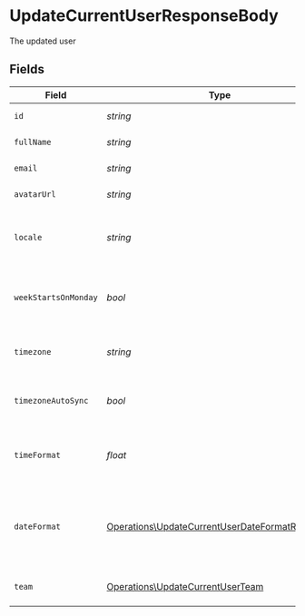 # UpdateCurrentUserResponseBody

The updated user


## Fields

| Field                                                                                                            | Type                                                                                                             | Required                                                                                                         | Description                                                                                                      | Example                                                                                                          |
| ---------------------------------------------------------------------------------------------------------------- | ---------------------------------------------------------------------------------------------------------------- | ---------------------------------------------------------------------------------------------------------------- | ---------------------------------------------------------------------------------------------------------------- | ---------------------------------------------------------------------------------------------------------------- |
| `id`                                                                                                             | *string*                                                                                                         | :heavy_check_mark:                                                                                               | Unique identifier of the user                                                                                    | 123e4567-e89b-12d3-a456-426614174000                                                                             |
| `fullName`                                                                                                       | *string*                                                                                                         | :heavy_check_mark:                                                                                               | Full name of the user                                                                                            | Jane Doe                                                                                                         |
| `email`                                                                                                          | *string*                                                                                                         | :heavy_check_mark:                                                                                               | Email address of the user                                                                                        | jane.doe@acme.com                                                                                                |
| `avatarUrl`                                                                                                      | *string*                                                                                                         | :heavy_check_mark:                                                                                               | URL to the user's avatar image                                                                                   | https://cdn.midday.ai/avatars/jane-doe.jpg                                                                       |
| `locale`                                                                                                         | *string*                                                                                                         | :heavy_check_mark:                                                                                               | User's preferred locale for internationalization (language and region)                                           | en-US                                                                                                            |
| `weekStartsOnMonday`                                                                                             | *bool*                                                                                                           | :heavy_check_mark:                                                                                               | Whether the user's calendar week starts on Monday (true) or Sunday (false)                                       | true                                                                                                             |
| `timezone`                                                                                                       | *string*                                                                                                         | :heavy_check_mark:                                                                                               | User's timezone identifier in IANA Time Zone Database format                                                     | America/New_York                                                                                                 |
| `timezoneAutoSync`                                                                                               | *bool*                                                                                                           | :heavy_check_mark:                                                                                               | Whether to automatically sync timezone with browser timezone                                                     | true                                                                                                             |
| `timeFormat`                                                                                                     | *float*                                                                                                          | :heavy_check_mark:                                                                                               | User's preferred time format: 12 for 12-hour format, 24 for 24-hour format                                       | 24                                                                                                               |
| `dateFormat`                                                                                                     | [Operations\UpdateCurrentUserDateFormatResponse](../../Models/Operations/UpdateCurrentUserDateFormatResponse.md) | :heavy_check_mark:                                                                                               | User's preferred date format. Available options: 'dd/MM/yyyy', 'MM/dd/yyyy', 'yyyy-MM-dd', 'dd.MM.yyyy'          | yyyy-MM-dd                                                                                                       |
| `team`                                                                                                           | [Operations\UpdateCurrentUserTeam](../../Models/Operations/UpdateCurrentUserTeam.md)                             | :heavy_check_mark:                                                                                               | Team information that the user belongs to                                                                        |                                                                                                                  |